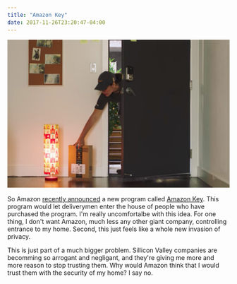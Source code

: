 ```yaml
---
title: "Amazon Key"
date: 2017-11-26T23:20:47-04:00
---
```


![Amazon Key](/images/amazon-key.jpeg)

So Amazon [recently announced](https://www.recode.net/2017/10/25/16538828/amazon-key-in-home-delivery-prime-camera-lock) a new program called [Amazon Key](https://en.wikipedia.org/wiki/Amazon_Key). This program would let deliverymen enter the house of people who have purchased the program. I'm really uncomfortalbe with this idea. For one thing, I don't want Amazon, much less any other giant company, controlling entrance to my home. Second, this just feels like a whole new invasion of privacy.

This is just part of a much bigger problem. Sillicon Valley companies are becomming so arrogant and negligant, and they're giving me more and more reason to stop trusting them. Why would Amazon think that I would trust them with the security of my home? I say no.